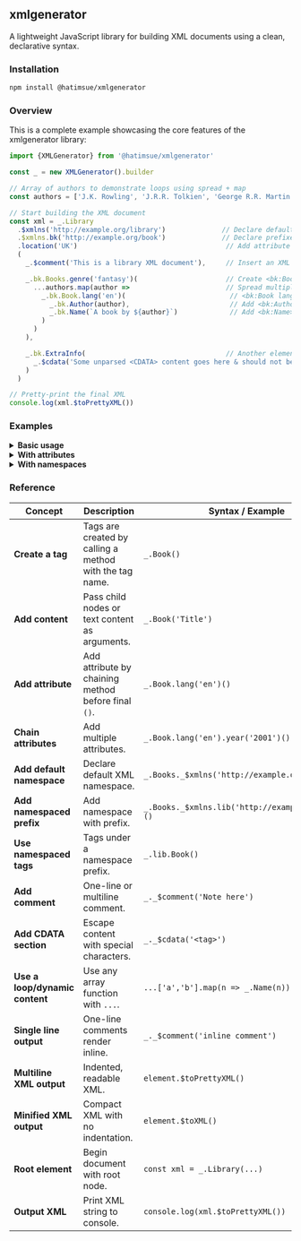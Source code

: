 ## xmlgenerator

A lightweight JavaScript library for building XML documents using a clean, declarative syntax.

### Installation

```bash
npm install @hatimsue/xmlgenerator
```
### Overview
This is a complete example showcasing the core features of the xmlgenerator library:

```javascript
import {XMLGenerator} from '@hatimsue/xmlgenerator'

const _ = new XMLGenerator().builder

// Array of authors to demonstrate loops using spread + map
const authors = ['J.K. Rowling', 'J.R.R. Tolkien', 'George R.R. Martin']

// Start building the XML document
const xml = _.Library
  .$xmlns('http://example.org/library')              // Declare default namespace
  .$xmlns.bk('http://example.org/book')              // Declare prefixed namespace "bk"
  .location('UK')                                     // Add attribute "location"
  (
    _.$comment('This is a library XML document'),     // Insert an XML comment

    _.bk.Books.genre('fantasy')(                      // Create <bk:Books genre="fantasy">
      ...authors.map(author =>                        // Spread multiple <bk:Book> elements
        _.bk.Book.lang('en')(                          // <bk:Book lang="en">
          _.bk.Author(author),                         // Add <bk:Author>Author Name</bk:Author>
          _.bk.Name(`A book by ${author}`)             // Add <bk:Name>Title</bk:Name>
        )
      )
    ),

    _.bk.ExtraInfo(                                   // Another element with CDATA section
      _.$cdata('Some unparsed <CDATA> content goes here & should not be escaped.')
    )
  )

// Pretty-print the final XML
console.log(xml.$toPrettyXML())

```
### Examples

<details>
<summary><strong>Basic usage</strong></summary>

```javascript
import {XMLGenerator} from '@hatimsue/xmlgenerator'

const _ = new XMLGenerator().builder

const xmlDocument = _.Books(
  _.Book(
    _.Author('J.K. Rowling'),
    _.Name('Harry Potter and the Philosopher\'s Stone')
  )
)

console.log(xmlDocument.$toPrettyXML())
/**
 * <Books>
 *   <Book>
 *     <Author>J.K. Rowling</Author>
 *     <Name>Harry Potter and the Philosopher's Stone</Name>
 *   </Book>
 * </Books>
 */
```
</details>
<details> <summary><strong>With attributes</strong></summary>

```javascript
import {XMLGenerator} from '@hatimsue/xmlgenerator'

const _ = new XMLGenerator().builder

const xmlDocument = 
_.Books.category('fiction').country('UK')(
  _.Book.lang('en')(
    _.Author('J.K. Rowling'),
    _.Name('Harry Potter and the Philosopher\'s Stone')
  )
)

console.log(xmlDocument.$toPrettyXML())
/**
 * <Books category="fiction" country="UK">
 *   <Book lang="en">
 *     <Author>J.K. Rowling</Author>
 *     <Name>Harry Potter and the Philosopher's Stone</Name>
 *   </Book>
 * </Books>
 */

```
</details> 
<details> <summary><strong>With namespaces</strong></summary>

```javascript

import {XMLGenerator} from '@hatimsue/xmlgenerator'

const _ = new XMLGenerator().builder

const xmlDocument = 
_.Books
  .$xmlns('http://example.org/books') // default namespace
  .$xmlns.bk('http://example.org/book') // prefix namespace
  .$xmlns.ss('http://example.org/ss')  // prefix namespace
  .category('fiction')
  .country('UK')(
    _.bk.Book.lang('en')(
      _.bk.Author('J.K. Rowling'),
      _.bk.Name('Harry Potter and the Philosopher\'s Stone')
    )
)

console.log(xmlDocument.$toPrettyXML())
/**
 * <Books xmlns="http://example.org/books" xmlns:bk="http://example.org/book" category="fiction" country="UK">
 *   <bk:Book lang="en">
 *     <bk:Author>J.K. Rowling</bk:Author>
 *     <bk:Name>Harry Potter and the Philosopher's Stone</bk:Name>
 *   </bk:Book>
 * </Books>
 */
```
</details>

### Reference

| **Concept**                    | **Description**                                         | **Syntax / Example**                              | **Expected XML Output** |
|--------------------------------|---------------------------------------------------------|---------------------------------------------------|--------------------------|
| **Create a tag**               | Tags are created by calling a method with the tag name. | `_.Book()`                                        | `<Book/>`               |
| **Add content**                | Pass child nodes or text content as arguments.          | `_.Book('Title')`                                 | `<Book>Title</Book>`    |
| **Add attribute**              | Add attribute by chaining method before final `()`.     | `_.Book.lang('en')()`                             | `<Book lang="en"/>`     |
| **Chain attributes**           | Add multiple attributes.                                | `_.Book.lang('en').year('2001')()`                | `<Book lang="en" year="2001"/>` |
| **Add default namespace**      | Declare default XML namespace.                          | `_.Books._$xmlns('http://example.org')()`         | `<Books xmlns="http://example.org"/>` |
| **Add namespaced prefix**      | Add namespace with prefix.                              | `_.Books._$xmlns.lib('http://example.org/lib')()` | `<Books xmlns:lib="http://example.org/lib"/>` |
| **Use namespaced tags**        | Tags under a namespace prefix.                          | `_.lib.Book()`                                    | `<lib:Book/>`           |
| **Add comment**                | One-line or multiline comment.                          | `_._$comment('Note here')`                        | `<!-- Note here -->`    |
| **Add CDATA section**          | Escape content with special characters.                 | `_._$cdata('<tag>')`                              | `<![CDATA[<tag>]]>`     |
| **Use a loop/dynamic content** | Use any array function with `...`.                      | `...['a','b'].map(n => _.Name(n))`                | `<Name>a</Name>\n<Name>b</Name>` |
| **Single line output**         | One-line comments render inline.                        | `_._$comment('inline comment')`                   | `<!-- inline comment -->` |
| **Multiline XML output**       | Indented, readable XML.                                 | `element.$toPrettyXML()`                          | (pretty printed XML)    |
| **Minified XML output**        | Compact XML with no indentation.                        | `element.$toXML()`                                | (single-line XML)       |
| **Root element**               | Begin document with root node.                          | `const xml = _.Library(...)`                      | `<Library>...</Library>` |
| **Output XML**                 | Print XML string to console.                            | `console.log(xml.$toPrettyXML())`                 | Console output          |



